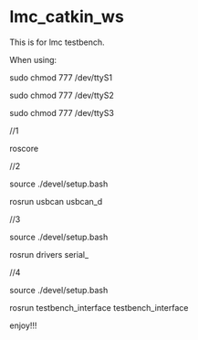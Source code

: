 # lmc_catkin_ws

This is for lmc testbench.


When using:

sudo chmod 777 /dev/ttyS1

sudo chmod 777 /dev/ttyS2

sudo chmod 777 /dev/ttyS3


//1

roscore


//2

source ./devel/setup.bash

rosrun usbcan usbcan_d


//3

source ./devel/setup.bash

rosrun drivers serial_


//4

source ./devel/setup.bash

rosrun testbench_interface testbench_interface

enjoy!!!
